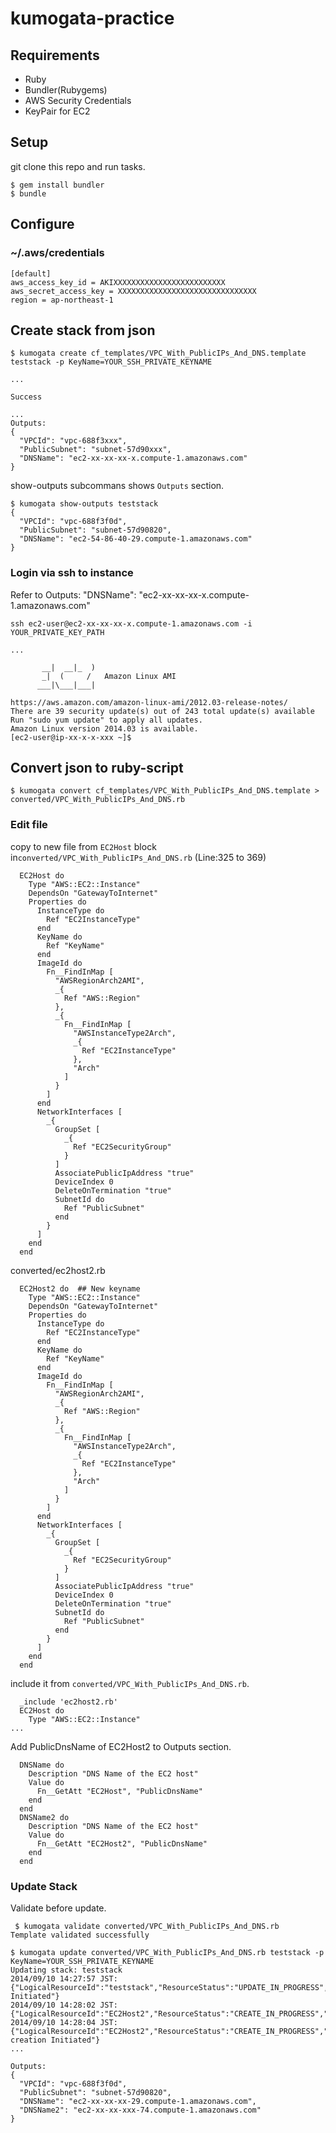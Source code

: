 # kumogata-practice

## Requirements

- Ruby
- Bundler(Rubygems)
- AWS Security Credentials
- KeyPair for EC2


## Setup

git clone this repo and run tasks.

```
$ gem install bundler
$ bundle
```

## Configure

### ~/.aws/credentials 

```
[default]
aws_access_key_id = AKIXXXXXXXXXXXXXXXXXXXXXXXXX
aws_secret_access_key = XXXXXXXXXXXXXXXXXXXXXXXXXXXXXXX
region = ap-northeast-1
```

## Create stack from json

```
$ kumogata create cf_templates/VPC_With_PublicIPs_And_DNS.template teststack -p KeyName=YOUR_SSH_PRIVATE_KEYNAME

...

Success

...
Outputs:
{
  "VPCId": "vpc-688f3xxx",
  "PublicSubnet": "subnet-57d90xxx",
  "DNSName": "ec2-xx-xx-xx-x.compute-1.amazonaws.com"
}
```

show-outputs subcommans shows `Outputs` section.

```
$ kumogata show-outputs teststack
{
  "VPCId": "vpc-688f3f0d",
  "PublicSubnet": "subnet-57d90820",
  "DNSName": "ec2-54-86-40-29.compute-1.amazonaws.com"
}
```

### Login via ssh to instance

Refer to Outputs:   "DNSName": "ec2-xx-xx-xx-x.compute-1.amazonaws.com"

```
ssh ec2-user@ec2-xx-xx-xx-x.compute-1.amazonaws.com -i YOUR_PRIVATE_KEY_PATH

...

       __|  __|_  )
       _|  (     /   Amazon Linux AMI
      ___|\___|___|

https://aws.amazon.com/amazon-linux-ami/2012.03-release-notes/
There are 39 security update(s) out of 243 total update(s) available
Run "sudo yum update" to apply all updates.
Amazon Linux version 2014.03 is available.
[ec2-user@ip-xx-x-x-xxx ~]$ 
```


## Convert json to ruby-script


```
$ kumogata convert cf_templates/VPC_With_PublicIPs_And_DNS.template > converted/VPC_With_PublicIPs_And_DNS.rb
```

### Edit file

copy to new file from `EC2Host` block in`converted/VPC_With_PublicIPs_And_DNS.rb`  (Line:325 to 369)

```
  EC2Host do
    Type "AWS::EC2::Instance"
    DependsOn "GatewayToInternet"
    Properties do
      InstanceType do
        Ref "EC2InstanceType"
      end
      KeyName do
        Ref "KeyName"
      end
      ImageId do
        Fn__FindInMap [
          "AWSRegionArch2AMI",
          _{
            Ref "AWS::Region"
          },
          _{
            Fn__FindInMap [
              "AWSInstanceType2Arch",
              _{
                Ref "EC2InstanceType"
              },
              "Arch"
            ]
          }
        ]
      end
      NetworkInterfaces [
        _{
          GroupSet [
            _{
              Ref "EC2SecurityGroup"
            }
          ]
          AssociatePublicIpAddress "true"
          DeviceIndex 0
          DeleteOnTermination "true"
          SubnetId do
            Ref "PublicSubnet"
          end
        }
      ]
    end
  end
```

converted/ec2host2.rb

```
  EC2Host2 do  ## New keyname
    Type "AWS::EC2::Instance"
    DependsOn "GatewayToInternet"
    Properties do
      InstanceType do
        Ref "EC2InstanceType"
      end
      KeyName do
        Ref "KeyName"
      end
      ImageId do
        Fn__FindInMap [
          "AWSRegionArch2AMI",
          _{
            Ref "AWS::Region"
          },
          _{
            Fn__FindInMap [
              "AWSInstanceType2Arch",
              _{
                Ref "EC2InstanceType"
              },
              "Arch"
            ]
          }
        ]
      end
      NetworkInterfaces [
        _{
          GroupSet [
            _{
              Ref "EC2SecurityGroup"
            }
          ]
          AssociatePublicIpAddress "true"
          DeviceIndex 0
          DeleteOnTermination "true"
          SubnetId do
            Ref "PublicSubnet"
          end
        }
      ]
    end
  end

```

include it from `converted/VPC_With_PublicIPs_And_DNS.rb`.

```
  _include 'ec2host2.rb'
  EC2Host do
    Type "AWS::EC2::Instance"
...
```

Add PublicDnsName of EC2Host2 to Outputs section.

```
  DNSName do
    Description "DNS Name of the EC2 host"
    Value do
      Fn__GetAtt "EC2Host", "PublicDnsName"
    end
  end
  DNSName2 do
    Description "DNS Name of the EC2 host"
    Value do
      Fn__GetAtt "EC2Host2", "PublicDnsName"
    end
  end
```

### Update Stack

Validate before update.

```
 $ kumogata validate converted/VPC_With_PublicIPs_And_DNS.rb 
Template validated successfully
````


```
$ kumogata update converted/VPC_With_PublicIPs_And_DNS.rb teststack -p KeyName=YOUR_SSH_PRIVATE_KEYNAME
Updating stack: teststack
2014/09/10 14:27:57 JST: {"LogicalResourceId":"teststack","ResourceStatus":"UPDATE_IN_PROGRESS","ResourceStatusReason":"User Initiated"}
2014/09/10 14:28:02 JST: {"LogicalResourceId":"EC2Host2","ResourceStatus":"CREATE_IN_PROGRESS","ResourceStatusReason":null}
2014/09/10 14:28:04 JST: {"LogicalResourceId":"EC2Host2","ResourceStatus":"CREATE_IN_PROGRESS","ResourceStatusReason":"Resource creation Initiated"}
...

Outputs:
{
  "VPCId": "vpc-688f3f0d",
  "PublicSubnet": "subnet-57d90820",
  "DNSName": "ec2-xx-xx-xx-29.compute-1.amazonaws.com",
  "DNSName2": "ec2-xx-xx-xxx-74.compute-1.amazonaws.com"
}
```

